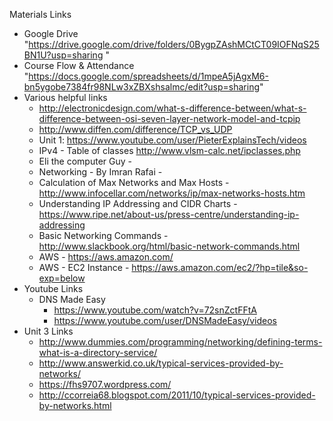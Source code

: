 Materials Links

- Google Drive
  "https://drive.google.com/drive/folders/0BygpZAshMCtCT09IOFNqS25BN1U?usp=sharing
  "
- Course Flow & Attendance
  "https://docs.google.com/spreadsheets/d/1mpeA5jAgxM6-bn5ygobe7384fr98NLw3xZBXshsalmc/edit?usp=sharing"
- Various helpful links
  - http://electronicdesign.com/what-s-difference-between/what-s-difference-between-osi-seven-layer-network-model-and-tcpip
  - http://www.diffen.com/difference/TCP_vs_UDP
  - Unit 1: https://www.youtube.com/user/PieterExplainsTech/videos
  - IPv4 - Table of classes http://www.vlsm-calc.net/ipclasses.php
  - Eli the computer Guy -
  - Networking - By Imran Rafai -
  - Calculation of Max Networks and Max Hosts -http://www.infocellar.com/networks/ip/max-networks-hosts.htm
  - Understanding IP Addressing and CIDR Charts - https://www.ripe.net/about-us/press-centre/understanding-ip-addressing
  - Basic Networking Commands - http://www.slackbook.org/html/basic-network-commands.html
  - AWS  - https://aws.amazon.com/
  - AWS - EC2 Instance - https://aws.amazon.com/ec2/?hp=tile&so-exp=below
- Youtube Links
  - DNS Made Easy
    - https://www.youtube.com/watch?v=72snZctFFtA
    - https://www.youtube.com/user/DNSMadeEasy/videos
- Unit 3 Links
  - http://www.dummies.com/programming/networking/defining-terms-what-is-a-directory-service/
  - http://www.answerkid.co.uk/typical-services-provided-by-networks/
  - https://fhs9707.wordpress.com/
  - http://ccorreia68.blogspot.com/2011/10/typical-services-provided-by-networks.html